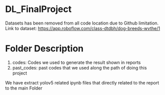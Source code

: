 # DL_FinalProject
Datasets has been removed from all code location due to Github limitation. 
Link to dataset: https://app.roboflow.com/class-dtdbh/dog-breeds-wvthe/1

# Folder Description
1. codes: Codes we used to generate the result shown in reports
2. past_codes: past codes that we used along the path of doing this project

We have extract yolov5 related ipynb files that directly related to the report to the main Folder
